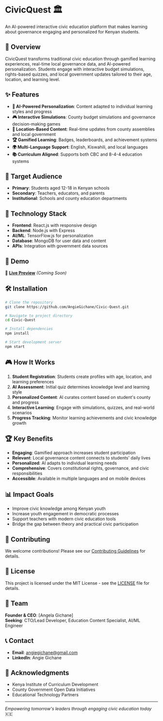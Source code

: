 # CivicQuest 🏛️

An AI-powered interactive civic education platform that makes learning about governance engaging and personalized for Kenyan students.

## 🎯 Overview

CivicQuest transforms traditional civic education through gamified learning experiences, real-time local governance data, and AI-powered personalization. Students engage with interactive budget simulations, rights-based quizzes, and local government updates tailored to their age, location, and learning level.

## ✨ Features

- **🤖 AI-Powered Personalization**: Content adapted to individual learning styles and progress
- **🎮 Interactive Simulations**: County budget simulations and governance decision-making games
- **📍 Location-Based Content**: Real-time updates from county assemblies and local government
- **🏆 Gamified Learning**: Badges, leaderboards, and achievement systems
- **🌍 Multi-Language Support**: English, Kiswahili, and local languages
- **📚 Curriculum Aligned**: Supports both CBC and 8-4-4 education systems

## 🎯 Target Audience

- **Primary**: Students aged 12-18 in Kenyan schools
- **Secondary**: Teachers, educators, and parents
- **Institutional**: Schools and county education departments

## 🚀 Technology Stack

- **Frontend**: React.js with responsive design
- **Backend**: Node.js with Express
- **AI/ML**: TensorFlow.js for personalization
- **Database**: MongoDB for user data and content
- **APIs**: Integration with government data sources

## 📱 Demo

🔗 **[Live Preview](https://your-demo-link.com)** *(Coming Soon)*

## 🛠️ Installation

```bash
# Clone the repository
git clone https://github.com/AngieGichane/Civic-Quest.git

# Navigate to project directory
cd Civic-Quest

# Install dependencies
npm install

# Start development server
npm start
```

## 🎮 How It Works

1. **Student Registration**: Students create profiles with age, location, and learning preferences
2. **AI Assessment**: Initial quiz determines knowledge level and learning style
3. **Personalized Content**: AI curates content based on student's county and progress
4. **Interactive Learning**: Engage with simulations, quizzes, and real-world scenarios
5. **Progress Tracking**: Monitor learning achievements and civic knowledge growth

## 🏆 Key Benefits

- **Engaging**: Gamified approach increases student participation
- **Relevant**: Local governance content connects to students' daily lives
- **Personalized**: AI adapts to individual learning needs
- **Comprehensive**: Covers constitutional rights, governance, and civic responsibilities
- **Accessible**: Available in multiple languages and on mobile devices

## 📊 Impact Goals

- Improve civic knowledge among Kenyan youth
- Increase youth engagement in democratic processes
- Support teachers with modern civic education tools
- Bridge the gap between theory and practical civic participation

## 🤝 Contributing

We welcome contributions! Please see our [Contributing Guidelines](CONTRIBUTING.md) for details.

## 📄 License

This project is licensed under the MIT License - see the [LICENSE](LICENSE) file for details.

## 👥 Team

**Founder & CEO**: [Angela Gichane]  
**Seeking**: CTO/Lead Developer, Education Content Specialist, AI/ML Engineer

## 📞 Contact

- **Email**: angiegichane@gmail.com
- **LinkedIn**: Angie Gichane

## 🌟 Acknowledgments

- Kenya Institute of Curriculum Development
- County Government Open Data Initiatives
- Educational Technology Partners

---

*Empowering tomorrow's leaders through engaging civic education today* 🇰🇪
